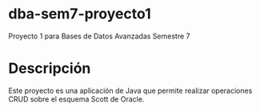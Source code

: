 # dba-sem7-proyecto1
Proyecto 1 para Bases de Datos Avanzadas Semestre 7

# Descripción
Este proyecto es una aplicación de Java que permite realizar operaciones CRUD sobre el esquema Scott de Oracle.
